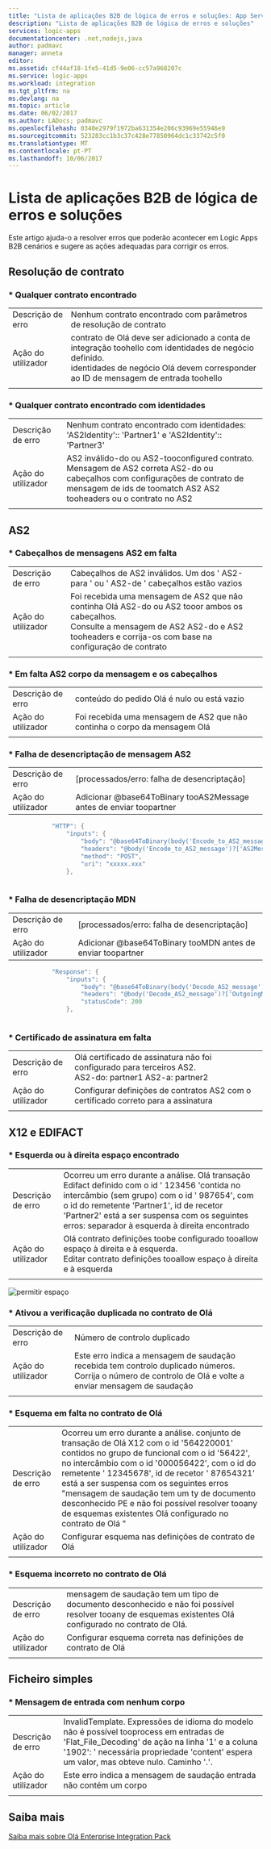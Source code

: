 ```yaml
---
title: "Lista de aplicações B2B de lógica de erros e soluções: App Service do Azure | Microsoft Docs"
description: "Lista de aplicações B2B de lógica de erros e soluções"
services: logic-apps
documentationcenter: .net,nodejs,java
author: padmavc
manager: anneta
editor: 
ms.assetid: cf44af18-1fe5-41d5-9e06-cc57a968207c
ms.service: logic-apps
ms.workload: integration
ms.tgt_pltfrm: na
ms.devlang: na
ms.topic: article
ms.date: 06/02/2017
ms.author: LADocs; padmavc
ms.openlocfilehash: 0340e2979f1972ba631354e206c93969e55946e9
ms.sourcegitcommit: 523283cc1b3c37c428e77850964dc1c33742c5f0
ms.translationtype: MT
ms.contentlocale: pt-PT
ms.lasthandoff: 10/06/2017
---
```

# <a name="logic-apps-b2b-list-of-errors-and-solutions"></a>Lista de aplicações B2B de lógica de erros e soluções  
Este artigo ajuda-o a resolver erros que poderão acontecer em Logic Apps B2B cenários e sugere as ações adequadas para corrigir os erros.


## <a name="agreement-resolution"></a>Resolução de contrato

### <a name="no-agreement-found"></a>* Qualquer contrato encontrado 

|   |   |  
|---|---|
| Descrição de erro | Nenhum contrato encontrado com parâmetros de resolução de contrato|    
| Ação do utilizador | contrato de Olá deve ser adicionado a conta de integração toohello com identidades de negócio definido.</br> identidades de negócio Olá devem corresponder ao ID de mensagem de entrada toohello|  
|   |   |

### <a name="-no-agreement-found-with-identities"></a>* Qualquer contrato encontrado com identidades

|   |   | 
|---|---|
| Descrição de erro | Nenhum contrato encontrado com identidades: 'AS2Identity':: 'Partner1' e 'AS2Identity':: 'Partner3'| 
| Ação do utilizador | AS2 inválido-do ou AS2-tooconfigured contrato. </br> Mensagem de AS2 correta AS2-do ou cabeçalhos com configurações de contrato de mensagem de ids de toomatch AS2 AS2 tooheaders ou o contrato no AS2 |
|   |   |     

## <a name="as2"></a>AS2

### <a name="-missing-as2-message-headers"></a>* Cabeçalhos de mensagens AS2 em falta  

|   |   |  
|---|---|
| Descrição de erro| Cabeçalhos de AS2 inválidos. Um dos ' AS2-para ' ou ' AS2-de ' cabeçalhos estão vazios| 
| Ação do utilizador | Foi recebida uma mensagem de AS2 que não continha Olá AS2-do ou AS2 tooor ambos os cabeçalhos. </br> Consulte a mensagem de AS2 AS2-do e AS2 tooheaders e corrija-os com base na configuração de contrato |
|  |  | 


### <a name="-missing-as2-message-body-and-headers"></a>* Em falta AS2 corpo da mensagem e os cabeçalhos    

|   |   |  
|---|---|
| Descrição de erro| conteúdo do pedido Olá é nulo ou está vazio | 
| Ação do utilizador | Foi recebida uma mensagem de AS2 que não continha o corpo da mensagem Olá |
|  |  | 

### <a name="-as2-message-decryption-failure"></a>* Falha de desencriptação de mensagem AS2

|   |   | 
|---|---|
| Descrição de erro |  [processados/erro: falha de desencriptação] | 
| Ação do utilizador | Adicionar @base64ToBinary tooAS2Message antes de enviar toopartner 
```java
            "HTTP": {
                "inputs": {
                    "body": "@base64ToBinary(body('Encode_to_AS2_message')?['AS2Message']?['Content'])",
                    "headers": "@body('Encode_to_AS2_message')?['AS2Message']?['OutboundHeaders']",
                    "method": "POST",
                    "uri": "xxxxx.xxx"
                },
                
``` 

### <a name="-mdn-decryption-failure"></a>* Falha de desencriptação MDN

|   |   | 
|---|---|
| Descrição de erro |  [processados/erro: falha de desencriptação] | 
| Ação do utilizador | Adicionar @base64ToBinary tooMDN antes de enviar toopartner 
```java
            "Response": {
                "inputs": {
                    "body": "@base64ToBinary(body('Decode_AS2_message')?['OutgoingMDN']?['Content'])",
                    "headers": "@body('Decode_AS2_message')?['OutgoingMDN']?['OutboundHeaders']",
                    "statusCode": 200
                },
                
``` 

### <a name="-missing-signing-certificate"></a>* Certificado de assinatura em falta

|   |   |  
|---|---|
| Descrição de erro| Olá certificado de assinatura não foi configurado para terceiros AS2. </br> AS2-do: partner1 AS2-a: partner2 | 
| Ação do utilizador | Configurar definições de contratos AS2 com o certificado correto para a assinatura |
|  |  | 

## <a name="x12-and-edifact"></a>X12 e EDIFACT

### <a name="-leading-or-trailing-space-found"></a>* Esquerda ou à direita espaço encontrado    
    
|   |   | 
|---|---|
| Descrição de erro | Ocorreu um erro durante a análise. Olá transação Edifact definido com o id ' 123456 'contida no intercâmbio (sem grupo) com o id ' 987654', com o id do remetente 'Partner1', id de recetor 'Partner2' está a ser suspensa com os seguintes erros: separador à esquerda à direita encontrado |
| Ação do utilizador | Olá contrato definições toobe configurado tooallow espaço à direita e à esquerda. </br> Editar contrato definições tooallow espaço à direita e à esquerda |
|   |   |

![permitir espaço](./media/logic-apps-enterprise-integration-b2b-list-errors-solutions/leadingandtrailing.png)

### <a name="-duplicate-check-has-enabled-in-hello-agreement"></a>* Ativou a verificação duplicada no contrato de Olá

|   |   | 
|---|---| 
| Descrição de erro | Número de controlo duplicado |
| Ação do utilizador | Este erro indica a mensagem de saudação recebida tem controlo duplicado números. </br> Corrija o número de controlo de Olá e volte a enviar mensagem de saudação |
|   |   |

### <a name="-missing-schema-in-hello-agreement"></a>* Esquema em falta no contrato de Olá

|   |   | 
|---|---| 
| Descrição de erro | Ocorreu um erro durante a análise. conjunto de transação de Olá X12 com o id '564220001' contidos no grupo de funcional com o id '56422', no intercâmbio com o id '000056422', com o id do remetente ' 12345678', id de recetor ' 87654321' está a ser suspensa com os seguintes erros "mensagem de saudação tem um ty de documento desconhecido PE e não foi possível resolver tooany de esquemas existentes Olá configurado no contrato de Olá " |
| Ação do utilizador | Configurar esquema nas definições de contrato de Olá  |
|   |   |

### <a name="-incorrect-schema-in-hello-agreement"></a>* Esquema incorreto no contrato de Olá

|   |   | 
|---|---| 
| Descrição de erro | mensagem de saudação tem um tipo de documento desconhecido e não foi possível resolver tooany de esquemas existentes Olá configurado no contrato de Olá. |
| Ação do utilizador | Configurar esquema correta nas definições de contrato de Olá  |
|   |   |

## <a name="flat-file"></a>Ficheiro simples

### <a name="-input-message-with-no-body"></a>* Mensagem de entrada com nenhum corpo

|   |   | 
|---|---|
| Descrição de erro | InvalidTemplate. Expressões de idioma do modelo não é possível tooprocess em entradas de 'Flat_File_Decoding' de ação na linha '1' e a coluna '1902': ' necessária propriedade 'content' espera um valor, mas obteve nulo. Caminho '.'. |
| Ação do utilizador | Este erro indica a mensagem de saudação entrada não contém um corpo |
|   |   | 

## <a name="learn-more"></a>Saiba mais
[Saiba mais sobre Olá Enterprise Integration Pack](logic-apps-enterprise-integration-overview.md)
